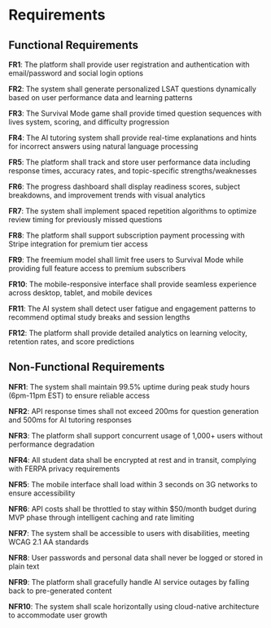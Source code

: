 # Requirements

## Functional Requirements

**FR1**: The platform shall provide user registration and authentication with email/password and social login options

**FR2**: The system shall generate personalized LSAT questions dynamically based on user performance data and learning patterns

**FR3**: The Survival Mode game shall provide timed question sequences with lives system, scoring, and difficulty progression

**FR4**: The AI tutoring system shall provide real-time explanations and hints for incorrect answers using natural language processing

**FR5**: The platform shall track and store user performance data including response times, accuracy rates, and topic-specific strengths/weaknesses

**FR6**: The progress dashboard shall display readiness scores, subject breakdowns, and improvement trends with visual analytics

**FR7**: The system shall implement spaced repetition algorithms to optimize review timing for previously missed questions

**FR8**: The platform shall support subscription payment processing with Stripe integration for premium tier access

**FR9**: The freemium model shall limit free users to Survival Mode while providing full feature access to premium subscribers

**FR10**: The mobile-responsive interface shall provide seamless experience across desktop, tablet, and mobile devices

**FR11**: The AI system shall detect user fatigue and engagement patterns to recommend optimal study breaks and session lengths

**FR12**: The platform shall provide detailed analytics on learning velocity, retention rates, and score predictions

## Non-Functional Requirements

**NFR1**: The system shall maintain 99.5% uptime during peak study hours (6pm-11pm EST) to ensure reliable access

**NFR2**: API response times shall not exceed 200ms for question generation and 500ms for AI tutoring responses

**NFR3**: The platform shall support concurrent usage of 1,000+ users without performance degradation

**NFR4**: All student data shall be encrypted at rest and in transit, complying with FERPA privacy requirements

**NFR5**: The mobile interface shall load within 3 seconds on 3G networks to ensure accessibility

**NFR6**: API costs shall be throttled to stay within $50/month budget during MVP phase through intelligent caching and rate limiting

**NFR7**: The system shall be accessible to users with disabilities, meeting WCAG 2.1 AA standards

**NFR8**: User passwords and personal data shall never be logged or stored in plain text

**NFR9**: The platform shall gracefully handle AI service outages by falling back to pre-generated content

**NFR10**: The system shall scale horizontally using cloud-native architecture to accommodate user growth